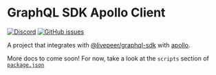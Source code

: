 # GraphQL SDK Apollo Client

[![Discord](https://img.shields.io/discord/423160867534929930.svg?style=flat-square)](https://discord.gg/7wRSUGX)
[![GitHub issues](https://img.shields.io/github/issues/livepeer/livepeerjs/apollo.svg?style=flat-square)](https://github.com/livepeer/livepeerjs/labels/apollo)

A project that integrates with [@livepeer/graphql-sdk](./@livepeer/graphql-sdk) with [apollo](https://github.com/apollographql/apollo).

More docs to come soon! For now, take a look at the `scripts` section of [`package.json`](https://github.com/livepeer/livepeerjs/blob/master/packages/apollo/package.json#L14)
